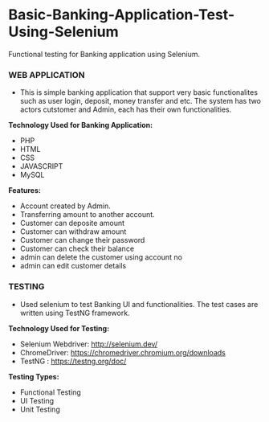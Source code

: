 # Basic-Banking-Application-Test-Using-Selenium
Functional testing for Banking application using Selenium.


### WEB APPLICATION
- This is simple banking application that support very basic functionalites such as user login, deposit, money transfer and etc. The system has two actors cutstomer and Admin, each has their own functionalities.

**Technology Used for Banking Application:**
* PHP
* HTML
* CSS
* JAVASCRIPT
* MySQL

**Features:**
* Account created by Admin.
* Transferring amount to another account.
* Customer can deposite amount
* Customer can withdraw amount
* Customer can change their password
* Customer can check their balance
* admin can delete the customer using account no
* admin can edit customer details


### TESTING
- Used selenium to test Banking UI and functionalities. The test cases are written using TestNG framework.

**Technology Used for Testing:**
* Selenium Webdriver: http://selenium.dev/
* ChromeDriver: https://chromedriver.chromium.org/downloads
* TestNG : https://testng.org/doc/

**Testing Types:**
* Functional Testing
* UI Testing
* Unit Testing
